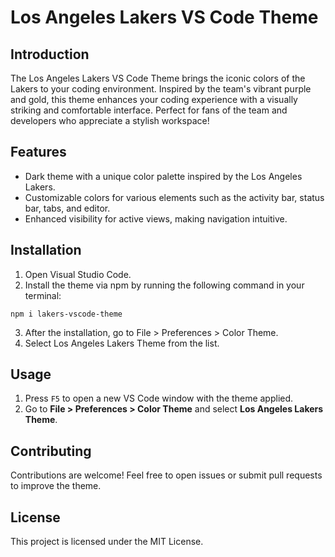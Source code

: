 # Los Angeles Lakers VS Code Theme

## Introduction

The Los Angeles Lakers VS Code Theme brings the iconic colors of the Lakers to your coding environment. Inspired by the team's vibrant purple and gold, this theme enhances your coding experience with a visually striking and comfortable interface. Perfect for fans of the team and developers who appreciate a stylish workspace!

## Features

- Dark theme with a unique color palette inspired by the Los Angeles Lakers.
- Customizable colors for various elements such as the activity bar, status bar, tabs, and editor.
- Enhanced visibility for active views, making navigation intuitive.

## Installation

1. Open Visual Studio Code.
2. Install the theme via npm by running the following command in your terminal:

``npm i lakers-vscode-theme``

3. After the installation, go to File > Preferences > Color Theme.
4. Select Los Angeles Lakers Theme from the list.

## Usage

1. Press `F5` to open a new VS Code window with the theme applied.
2. Go to **File > Preferences > Color Theme** and select **Los Angeles Lakers Theme**.

## Contributing

Contributions are welcome! Feel free to open issues or submit pull requests to improve the theme.

## License

This project is licensed under the MIT License.

